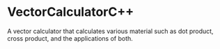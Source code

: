# VectorCalculatorC++

A vector calculator that calculates various material such as dot product, cross product, and the applications of both.
